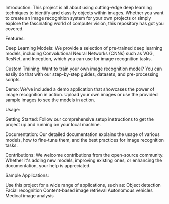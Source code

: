 Introduction: This project is all about using cutting-edge deep learning techniques to identify and classify objects within images. Whether you want to create an image recognition system for your own projects or simply explore the fascinating world of computer vision, this repository has got you covered.

Features:

Deep Learning Models: We provide a selection of pre-trained deep learning models, including Convolutional Neural Networks (CNNs) such as VGG, ResNet, and Inception, which you can use for image recognition tasks.

Custom Training: Want to train your own image recognition model? You can easily do that with our step-by-step guides, datasets, and pre-processing scripts.

Demo: We've included a demo application that showcases the power of image recognition in action. Upload your own images or use the provided sample images to see the models in action.

Usage:

Getting Started: Follow our comprehensive setup instructions to get the project up and running on your local machine.

Documentation: Our detailed documentation explains the usage of various models, how to fine-tune them, and the best practices for image recognition tasks.

Contributions: We welcome contributions from the open-source community. Whether it's adding new models, improving existing ones, or enhancing the documentation, your help is appreciated.

Sample Applications:

Use this project for a wide range of applications, such as:
Object detection
Facial recognition
Content-based image retrieval
Autonomous vehicles
Medical image analysis
